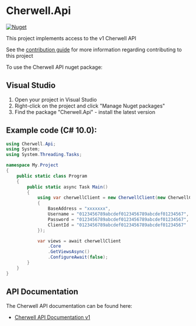 # Cherwell.Api

[![Nuget](https://img.shields.io/nuget/v/Cherwell.Api)](https://www.nuget.org/packages/Cherwell.Api/)

This project implements access to the v1 Cherwell API

See the [contribution guide](CONTRIBUTING.md) for more information regarding contributing to this project

To use the Cherwell API nuget package:

## Visual Studio

 1. Open your project in Visual Studio
 2. Right-click on the project and click "Manage Nuget packages"
 3. Find the package "Cherwell.Api" - install the latest version

## Example code (C# 10.0):

``` C#
using Cherwell.Api;
using System;
using System.Threading.Tasks;

namespace My.Project
{
	public static class Program
	{
		public static async Task Main()
		{
			using var cherwellClient = new CherwellClient(new CherwellClientOptions
			{
				BaseAddress = "xxxxxxx",
				Username = "0123456789abcdef0123456789abcdef01234567",
				Password = "0123456789abcdef0123456789abcdef01234567",
				ClientId = "0123456789abcdef0123456789abcdef01234567"
			});

			var views = await cherwellClient
				.Core
				.GetViewsAsync()
				.ConfigureAwait(false);
		}
	}
}
````

## API Documentation

The Cherwell API documentation can be found here:

  - [Cherwell API Documentation v1](https://help.cherwell.com/bundle/cherwell_rest_api_10_1_help_only/page/content/system_administration/rest_api)
